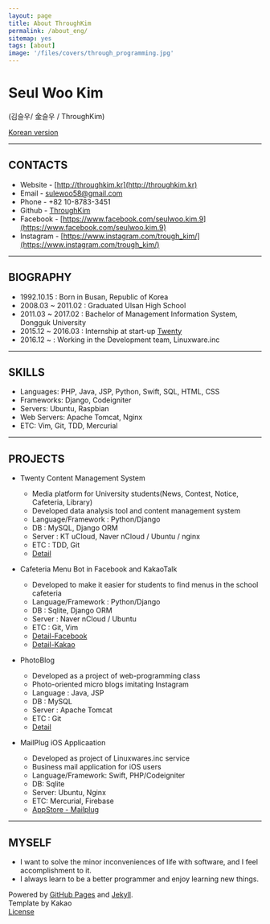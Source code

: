 ```yaml
---
layout: page
title: About ThroughKim
permalink: /about_eng/
sitemap: yes
tags: [about]
image: '/files/covers/through_programming.jpg'
---
```

# Seul Woo Kim
(김슬우/ 金슬우 / ThroughKim)  
  
[Korean version](http://throughkim.kr/about/)

---

## CONTACTS

* Website - [http://throughkim.kr](http://throughkim.kr)
* Email - [sulewoo58@gmail.com](mailto:sulewoo58@gmail.com)
* Phone - +82 10-8783-3451
* Github - [ThroughKim](https://github.com/ThroughKim)
* Facebook - [https://www.facebook.com/seulwoo.kim.9](https://www.facebook.com/seulwoo.kim.9)
* Instagram - [https://www.instagram.com/trough_kim/](https://www.instagram.com/trough_kim/)

---

## BIOGRAPHY

* 1992.10.15 : Born in Busan, Republic of Korea
* 2008.03 ~ 2011.02  : Graduated Ulsan High School
* 2011.03 ~ 2017.02 : Bachelor of Management Information System, Dongguk University
* 2015.12 ~ 2016.03  : Internship at start-up [Twenty](https://www.facebook.com/withtwenty/)
* 2016.12 ~ : Working in the Development team, Linuxware.inc

---

## SKILLS

* Languages: PHP, Java, JSP, Python, Swift, SQL, HTML, CSS
* Frameworks: Django, Codeigniter
* Servers: Ubuntu, Raspbian
* Web Servers: Apache Tomcat, Nginx
* ETC: Vim, Git, TDD, Mercurial

---

## PROJECTS

 * Twenty Content Management System
    - Media platform for University students(News, Contest, Notice, Cafeteria, Library)
    - Developed data analysis tool and content management system
    - Language/Framework : Python/Django
    - DB : MySQL, Django ORM
    - Server : KT uCloud, Naver nCloud / Ubuntu / nginx
    - ETC : TDD, Git
    - [Detail](http://throughkim.kr/2016/10/18/pf-twenty-cms-eng/)
  

 * Cafeteria Menu Bot in Facebook and KakaoTalk
    - Developed to make it easier for students to find menus in the school cafeteria
    - Language/Framework : Python/Django
    - DB : Sqlite, Django ORM
    - Server : Naver nCloud / Ubuntu
    - ETC : Git, Vim
    - [Detail-Facebook](http://throughkim.kr/2016/10/18/pf-facebook-haksikbot-eng/)
    - [Detail-Kakao](http://throughkim.kr/2016/10/18/pf-kakao-haksik-eng/)
  
  
 * PhotoBlog
    - Developed as a project of web-programming class
    - Photo-oriented micro blogs imitating Instagram
    - Language : Java, JSP
    - DB : MySQL
    - Server : Apache Tomcat
    - ETC : Git
    - [Detail](http://throughkim.kr/2016/10/18/pf-photoblog-eng/)
    
 * MailPlug iOS Applicaation
    - Developed as project of Linuxwares.inc service
    - Business mail application for iOS users
    - Language/Framework: Swift, PHP/Codeigniter
    - DB: Sqlite
    - Server: Ubuntu, Nginx
    - ETC: Mercurial, Firebase
    - [AppStore - Mailplug](https://itunes.apple.com/us/app/%EB%A9%94%EC%9D%BC%ED%94%8C%EB%9F%AC%EA%B7%B8/id1253780302)

---

## MYSELF

* I want to solve the minor inconveniences of life with software, and I feel accomplishment to it.
* I always learn to be a better programmer and enjoy learning new things.
  
  

  
Powered by [GitHub Pages](https://pages.github.com) and [Jekyll](https://jekyllrb.com).  
Template by Kakao  
[License](/license)
